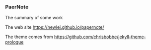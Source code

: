 
### PaerNote

The summary of some work

The web site https://newlei.github.io/papernote/

The theme comes from https://github.com/chrisbobbe/jekyll-theme-prologue